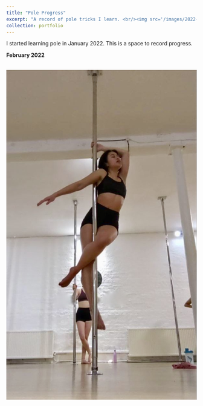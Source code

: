 ```yaml
---
title: "Pole Progress"
excerpt: "A record of pole tricks I learn. <br/><img src='/images/2022-02_pole.jpg'>"
collection: portfolio
---
```


I started learning pole in January 2022. This is a space to record progress.


**February 2022** 

<br/><img src='/images/2022-02_pole.jpg'>
